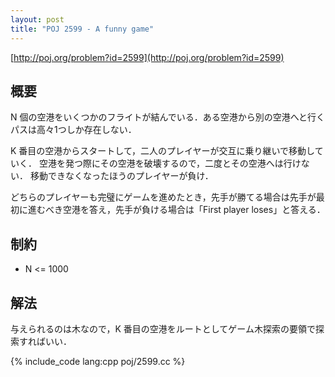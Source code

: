 ```yaml
---
layout: post
title: "POJ 2599 - A funny game"
---
```

[http://poj.org/problem?id=2599](http://poj.org/problem?id=2599)

## 概要
N 個の空港をいくつかのフライトが結んでいる．ある空港から別の空港へと行くパスは高々1つしか存在しない．

K 番目の空港からスタートして，二人のプレイヤーが交互に乗り継いで移動していく．
空港を発つ際にその空港を破壊するので，二度とその空港へは行けない．
移動できなくなったほうのプレイヤーが負け．

どちらのプレイヤーも完璧にゲームを進めたとき，先手が勝てる場合は先手が最初に進むべき空港を答え，先手が負ける場合は「First player loses」と答える．

## 制約
- N <= 1000

## 解法
与えられるのは木なので，K 番目の空港をルートとしてゲーム木探索の要領で探索すればいい．

{% include_code lang:cpp poj/2599.cc %}
